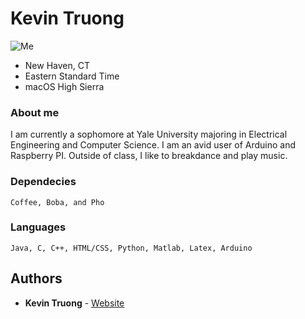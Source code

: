 # Kevin Truong

![Me](https://static.wixstatic.com/media/abb80a_64d522900bde4febbf1880d981536843~mv2_d_3568_2368_s_2.jpg/v1/fill/w_770,h_760,al_c,q_85,usm_0.66_1.00_0.01/abb80a_64d522900bde4febbf1880d981536843~mv2_d_3568_2368_s_2.jpg)

* New Haven, CT  
* Eastern Standard Time  
* macOS High Sierra

### About me 
I am currently a sophomore at Yale University majoring in Electrical Engineering and Computer Science. I am an avid user
of Arduino and Raspberry PI. Outside of class, I like to breakdance and play music.

### Dependecies
```
Coffee, Boba, and Pho
```

### Languages 
```
Java, C, C++, HTML/CSS, Python, Matlab, Latex, Arduino
```

## Authors

* **Kevin Truong** - [Website](https://www.kdtruong.com)
